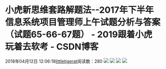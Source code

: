 # 小虎新思维套路解题法--2017年下半年信息系统项目管理师上午试题分析与答案（试题65-66-67题） - 2019跟着小虎玩着去软考 - CSDN博客
2018年04月12日 12:06:18[littletigerat](https://me.csdn.net/littletigerat)阅读数：280
![](https://img-blog.csdn.net/20180412120330248?watermark/2/text/aHR0cHM6Ly9ibG9nLmNzZG4ubmV0L2xpdHRsZXRpZ2VyYXQ=/font/5a6L5L2T/fontsize/400/fill/I0JBQkFCMA==/dissolve/70)
![](https://img-blog.csdn.net/20180412120352840?watermark/2/text/aHR0cHM6Ly9ibG9nLmNzZG4ubmV0L2xpdHRsZXRpZ2VyYXQ=/font/5a6L5L2T/fontsize/400/fill/I0JBQkFCMA==/dissolve/70)
![](https://img-blog.csdn.net/20180412120434266?watermark/2/text/aHR0cHM6Ly9ibG9nLmNzZG4ubmV0L2xpdHRsZXRpZ2VyYXQ=/font/5a6L5L2T/fontsize/400/fill/I0JBQkFCMA==/dissolve/70)
![](https://img-blog.csdn.net/20180412120500245?watermark/2/text/aHR0cHM6Ly9ibG9nLmNzZG4ubmV0L2xpdHRsZXRpZ2VyYXQ=/font/5a6L5L2T/fontsize/400/fill/I0JBQkFCMA==/dissolve/70)
